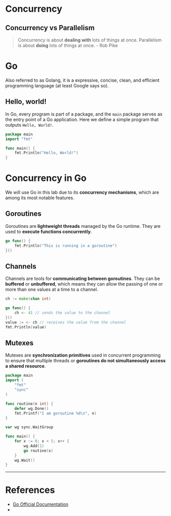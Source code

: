 # Concurrency
## Concurrency vs Parallelism
> Concurrency is about **dealing with** lots of things at once.
> Parallelism is about **doing** lots of things at once.
> \- Rob Pike
# Go
Also referred to as Golang, it is a expressive, concise, clean, and efficient programming language (at least Google says so).
## Hello, world!
In Go, every program is part of a package, and the `main` package serves as the entry point of a Go application. Here we define a simple program that outputs `Hello, World!`.

```go
package main
import "fmt"

func main() {
    fmt.Println("Hello, World!")
}
```
# Concurrency in Go
We will use Go in this lab due to its **concurrency mechanisms**, which are among its most notable features.
## Goroutines
Goroutines are **lightweight threads** managed by the Go runtime. They are used to **execute functions concurrently**.

```go
go func() {
	fmt.Println("This is running in a goroutine")
}()
```

## Channels
Channels are tools for **communicating between goroutines**. They can be **buffered** or **unbuffered**, which means they can allow the passing of one or more than one values at a time to a channel.

```go
ch := make(chan int)

go func() {
	ch <- 41 // sends the value to the channel
}()
value := <- ch // receives the value from the channel
fmt.Println(value)
```

## Mutexes
Mutexes are **synchronization primitives** used in concurrent programming to ensure that multiple threads or **goroutines do not simultaneously access a shared resource**.

```go
package main
import (
	"fmt"
	"sync"
)

func routine(n int) {
	defer wg.Done()
	fmt.Printf("I am goroutine %d\n", n)
}

var wg sync.WaitGroup

func main() {
	for x := 0; x < 5; x++ {
		wg.Add(1)
		go routine(x)
	}
	wg.Wait()
}
```

---
# References
- [Go Official Documentation](https://go.dev/doc/)
- 

